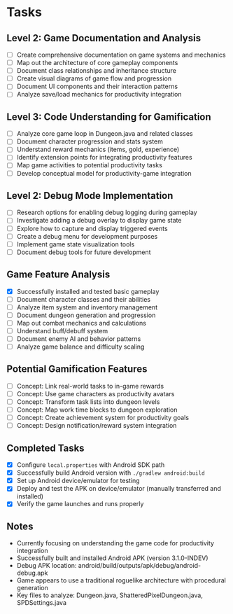 # Tasks

## Level 2: Game Documentation and Analysis
- [ ] Create comprehensive documentation on game systems and mechanics
- [ ] Map out the architecture of core gameplay components
- [ ] Document class relationships and inheritance structure
- [ ] Create visual diagrams of game flow and progression
- [ ] Document UI components and their interaction patterns
- [ ] Analyze save/load mechanics for productivity integration

## Level 3: Code Understanding for Gamification
- [ ] Analyze core game loop in Dungeon.java and related classes
- [ ] Document character progression and stats system
- [ ] Understand reward mechanics (items, gold, experience)
- [ ] Identify extension points for integrating productivity features
- [ ] Map game activities to potential productivity tasks
- [ ] Develop conceptual model for productivity-game integration

## Level 2: Debug Mode Implementation
- [ ] Research options for enabling debug logging during gameplay
- [ ] Investigate adding a debug overlay to display game state
- [ ] Explore how to capture and display triggered events
- [ ] Create a debug menu for development purposes
- [ ] Implement game state visualization tools
- [ ] Document debug tools for future development

## Game Feature Analysis
- [x] Successfully installed and tested basic gameplay
- [ ] Document character classes and their abilities
- [ ] Analyze item system and inventory management
- [ ] Document dungeon generation and progression
- [ ] Map out combat mechanics and calculations
- [ ] Understand buff/debuff system
- [ ] Document enemy AI and behavior patterns
- [ ] Analyze game balance and difficulty scaling

## Potential Gamification Features
- [ ] Concept: Link real-world tasks to in-game rewards
- [ ] Concept: Use game characters as productivity avatars
- [ ] Concept: Transform task lists into dungeon levels
- [ ] Concept: Map work time blocks to dungeon exploration
- [ ] Concept: Create achievement system for productivity goals
- [ ] Concept: Design notification/reward system integration

## Completed Tasks
- [x] Configure `local.properties` with Android SDK path
- [x] Successfully build Android version with `./gradlew android:build`
- [x] Set up Android device/emulator for testing
- [x] Deploy and test the APK on device/emulator (manually transferred and installed)
- [x] Verify the game launches and runs properly

## Notes
- Currently focusing on understanding the game code for productivity integration
- Successfully built and installed Android APK (version 3.1.0-INDEV)
- Debug APK location: android/build/outputs/apk/debug/android-debug.apk
- Game appears to use a traditional roguelike architecture with procedural generation
- Key files to analyze: Dungeon.java, ShatteredPixelDungeon.java, SPDSettings.java 